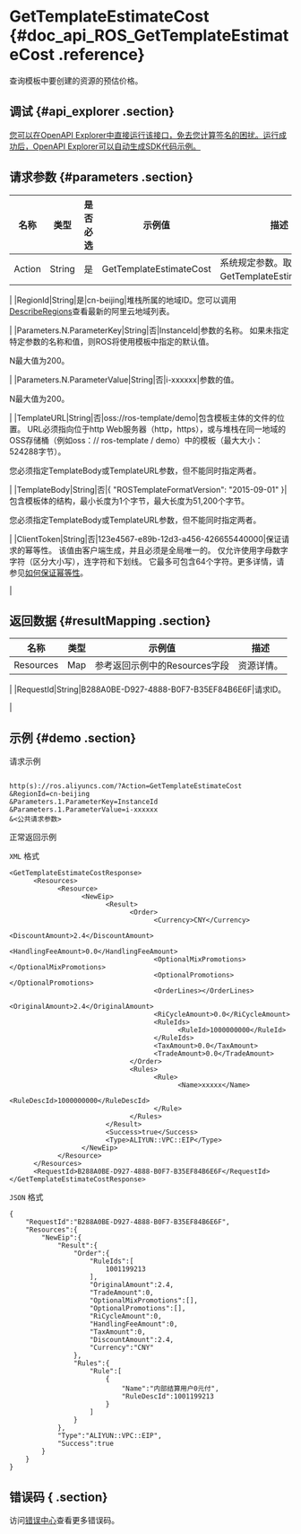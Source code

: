 # GetTemplateEstimateCost {#doc_api_ROS_GetTemplateEstimateCost .reference}

查询模板中要创建的资源的预估价格。

## 调试 {#api_explorer .section}

[您可以在OpenAPI Explorer中直接运行该接口，免去您计算签名的困扰。运行成功后，OpenAPI Explorer可以自动生成SDK代码示例。](https://api.aliyun.com/#product=ROS&api=GetTemplateEstimateCost&type=RPC&version=2019-09-10)

## 请求参数 {#parameters .section}

|名称|类型|是否必选|示例值|描述|
|--|--|----|---|--|
|Action|String|是|GetTemplateEstimateCost|系统规定参数。取值：GetTemplateEstimateCost。

 |
|RegionId|String|是|cn-beijing|堆栈所属的地域ID。您可以调用[DescribeRegions](~~131035~~)查看最新的阿里云地域列表。

 |
|Parameters.N.ParameterKey|String|否|InstanceId|参数的名称。 如果未指定特定参数的名称和值，则ROS将使用模板中指定的默认值。

 N最大值为200。

 |
|Parameters.N.ParameterValue|String|否|i-xxxxxx|参数的值。

 N最大值为200。

 |
|TemplateURL|String|否|oss://ros-template/demo|包含模板主体的文件的位置。 URL必须指向位于http Web服务器（http，https），或与堆栈在同一地域的OSS存储桶（例如oss：// ros-template / demo）中的模板（最大大小：524288字节）。

 您必须指定TemplateBody或TemplateURL参数，但不能同时指定两者。

 |
|TemplateBody|String|否|\{ "ROSTemplateFormatVersion": "2015-09-01" \}|包含模板体的结构，最小长度为1个字节，最大长度为51,200个字节。

 您必须指定TemplateBody或TemplateURL参数，但不能同时指定两者。

 |
|ClientToken|String|否|123e4567-e89b-12d3-a456-426655440000|保证请求的幂等性。 该值由客户端生成，并且必须是全局唯一的。 仅允许使用字母数字字符（区分大小写），连字符和下划线。 它最多可包含64个字符。更多详情，请参见[如何保证幂等性](~~134212~~)。

 |

## 返回数据 {#resultMapping .section}

|名称|类型|示例值|描述|
|--|--|---|--|
|Resources|Map|参考返回示例中的Resources字段|资源详情。

 |
|RequestId|String|B288A0BE-D927-4888-B0F7-B35EF84B6E6F|请求ID。

 |

## 示例 {#demo .section}

请求示例

``` {#request_demo}

http(s)://ros.aliyuncs.com/?Action=GetTemplateEstimateCost
&RegionId=cn-beijing
&Parameters.1.ParameterKey=InstanceId
&Parameters.1.ParameterValue=i-xxxxxx
&<公共请求参数>

```

正常返回示例

`XML` 格式

``` {#xml_return_success_demo}
<GetTemplateEstimateCostResponse>
      <Resources>
            <Resource>
                  <NewEip>
                        <Result>
                              <Order>
                                    <Currency>CNY</Currency>
                                    <DiscountAmount>2.4</DiscountAmount>
                                    <HandlingFeeAmount>0.0</HandlingFeeAmount>
                                    <OptionalMixPromotions></OptionalMixPromotions>
                                    <OptionalPromotions></OptionalPromotions>
                                    <OrderLines></OrderLines>
                                    <OriginalAmount>2.4</OriginalAmount>
                                    <RiCycleAmount>0.0</RiCycleAmount>
                                    <RuleIds>
                                          <RuleId>1000000000</RuleId>
                                    </RuleIds>
                                    <TaxAmount>0.0</TaxAmount>
                                    <TradeAmount>0.0</TradeAmount>
                              </Order>
                              <Rules>
                                    <Rule>
                                          <Name>xxxxx</Name>
                                          <RuleDescId>1000000000</RuleDescId>
                                    </Rule>
                              </Rules>
                        </Result>
                        <Success>true</Success>
                        <Type>ALIYUN::VPC::EIP</Type>
                  </NewEip>
            </Resource>
      </Resources>
      <RequestId>B288A0BE-D927-4888-B0F7-B35EF84B6E6F</RequestId>    
</GetTemplateEstimateCostResponse>
```

`JSON` 格式

``` {#json_return_success_demo}
{
	"RequestId":"B288A0BE-D927-4888-B0F7-B35EF84B6E6F",
	"Resources":{
		"NewEip":{
			"Result":{
				"Order":{
					"RuleIds":[
						1001199213
					],
					"OriginalAmount":2.4,
					"TradeAmount":0,
					"OptionalMixPromotions":[],
					"OptionalPromotions":[],
					"RiCycleAmount":0,
					"HandlingFeeAmount":0,
					"TaxAmount":0,
					"DiscountAmount":2.4,
					"Currency":"CNY"
				},
				"Rules":{
					"Rule":[
						{
							"Name":"内部结算用户0元付",
							"RuleDescId":1001199213
						}
					]
				}
			},
			"Type":"ALIYUN::VPC::EIP",
			"Success":true
		}
	}
}
```

## 错误码 { .section}

访问[错误中心](https://error-center.aliyun.com/status/product/ROS)查看更多错误码。

